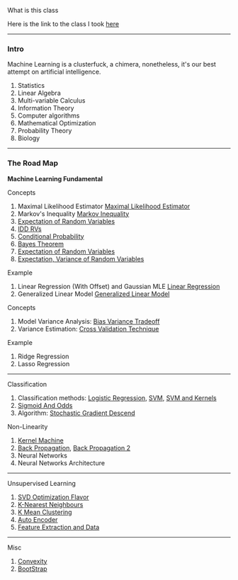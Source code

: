 What is this class

Here is the link to the class I took [here](https://courses.cs.washington.edu/courses/cse446/21sp/)

---
### **Intro**

Machine Learning is a clusterfuck, a chimera, nonetheless, it's our best attempt on artificial intelligence. 

1. Statistics
2. Linear Algebra
3. Multi-variable Calculus
4. Information Theory
5. Computer algorithms
6. Mathematical Optimization
7. Probability Theory
8. Biology


---
### **The Road Map**

**Machine Learning Fundamental**

Concepts
1. Maximal Likelihood Estimator [Maximal Likelihood Estimator](../MATH%20000%20Math%20Essential/Probability,%20Stats,%20Combinatorics/Maximal%20Likelihood%20Estimator.md)
2. Markov's Inequality [Markov Inequality](Markov%20Inequality.md)
3. [Expectation of Random Variables](Expectation%20of%20Random%20Variables.md)
4. [IDD RVs](IDD%20RVs.md)
5. [Conditional Probability](../MATH%20000%20Math%20Essential/Probability,%20Stats,%20Combinatorics/Conditional%20Probability.md)
6. [Bayes Theorem](../MATH%20000%20Math%20Essential/Probability,%20Stats,%20Combinatorics/Bayes%20Theorem.md)
7. [Expectation of Random Variables](Expectation%20of%20Random%20Variables.md)
8. [Expectation, Variance of Random Variables](Expectation,%20Variance%20of%20Random%20Variables.md)

Example 
1. Linear Regression (With Offset) and Gaussian MLE [Linear Regression](Linear%20Regression.md)
2. Generalized Linear Model [Generalized Linear Model](../AMATH%20515%20Optimization%20Fundamentals/Generalized%20Linear%20Model.md)

Concepts
1. Model Variance Analysis: [Bias Variance Tradeoff](Bias%20Variance%20Tradeoff.md)
2. Variance Estimation: [Cross Validation Technique](Cross%20Validation%20Technique.md)
 
Example
1. Ridge Regression
2. Lasso Regression 

---
Classification
1. Classification methods: [Logistic Regression](Logistic%20Regression.md), [SVM](../AMATH%20582%20Data%20Science/SVM.md), [SVM and Kernels](SVM%20and%20Kernels.md)
2. [Sigmoid And Odds](Sigmoid%20And%20Odds.md)
3. Algorithm: [Stochastic Gradient Descend](Stochastic%20Gradient%20Descend.md)

Non-Linearity
1. [Kernel Machine](Kernel%20Machine.md)
2. [Back Propagation](../MATH%20999%20Paper%20Reviews%20and%20Frontier%20Mathematics/Back%20Propagation.md), [Back Propagation 2](../MATH%20999%20Paper%20Reviews%20and%20Frontier%20Mathematics/Back%20Propagation%202.md)
3. Neural Networks
4. Neural Networks Architecture

---
Unsupervised Learning 
1. [SVD Optimization Flavor](SVD%20Optimization%20Flavor.md)
2. [K-Nearest Neighbours](K-Nearest%20Neighbours.md)
3. [K Mean Clustering](K%20Mean%20Clustering.md)
4. [Auto Encoder](Auto%20Encoder.md) 
5. [Feature Extraction and Data](Feature%20Extraction%20and%20Data.md)

---
Misc
1. [Convexity](Convexity.md)
2. [BootStrap](BootStrap.md)